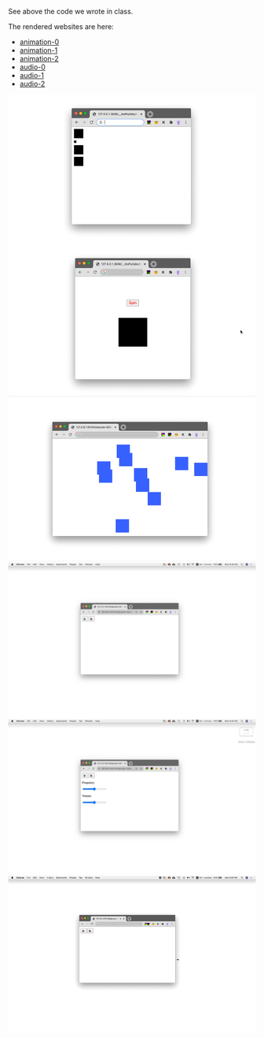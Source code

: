 See above the code we wrote in class.

The rendered websites are here:
- [animation-0](https://leoneckert.github.io/abc-f20/labs/lab-03/in-class-code/animation-0/index.html)
- [animation-1](https://leoneckert.github.io/abc-f20/labs/lab-03/in-class-code/animation-1/)
- [animation-2](https://leoneckert.github.io/abc-f20/labs/lab-03/in-class-code/animation-2/)
- [audio-0](https://leoneckert.github.io/abc-f20/labs/lab-03/in-class-code/audio-0/)
- [audio-1](https://leoneckert.github.io/abc-f20/labs/lab-03/in-class-code/audio-1/)
- [audio-2](https://leoneckert.github.io/abc-f20/labs/lab-03/in-class-code/audio-2/)

![animation-0](assets/animation-0.gif)
![animation-1](assets/animation-1.gif)
![animation-2](assets/animation-2.gif)
![audio-0](assets/audio-0.png)
![audio-1](assets/audio-1.png)
![audio-2](assets/audio-2.gif)
